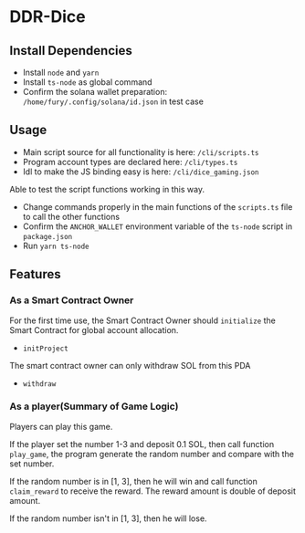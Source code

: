 # DDR-Dice

## Install Dependencies
- Install `node` and `yarn`
- Install `ts-node` as global command
- Confirm the solana wallet preparation: `/home/fury/.config/solana/id.json` in test case

## Usage
- Main script source for all functionality is here: `/cli/scripts.ts`
- Program account types are declared here: `/cli/types.ts`
- Idl to make the JS binding easy is here: `/cli/dice_gaming.json`

Able to test the script functions working in this way.
- Change commands properly in the main functions of the `scripts.ts` file to call the other functions
- Confirm the `ANCHOR_WALLET` environment variable of the `ts-node` script in `package.json`
- Run `yarn ts-node`

## Features

### As a Smart Contract Owner
For the first time use, the Smart Contract Owner should `initialize` the Smart Contract for global account allocation.
- `initProject`

The smart contract owner can only withdraw SOL from this PDA
- `withdraw`
 
### As a player(Summary of Game Logic)
Players can play this game.

If the player set the number 1-3 and deposit 0.1 SOL, then call function `play_game`, the program generate the random number and compare with the set number. 

If the random number is in [1, 3], then he will win and call function `claim_reward` to receive the reward. The reward amount is double of deposit amount.

If the random number isn't in [1, 3], then he will lose.
